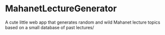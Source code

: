 # MahanetLectureGenerator
A cute little web app that generates random and wild Mahanet lecture topics based on a small database of past lectures/
